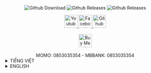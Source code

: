 <div align="center">
<p>
<img alt="Github Download" src="https://img.shields.io/github/downloads/KnD1368/Emulator_Lite/total.svg?style=for-the-badge"/>
<img alt="Github Releases" src="https://img.shields.io/github/release/KnD1368/Emulator_Lite.svg?style=for-the-badge"/>
<img alt="Github Releases" src="https://img.shields.io/badge/VERSION-1.0.0-blue?style=for-the-badge"/>
</p>
<a href="https://www.youtube.com/channel/UCc600pWyN-sIDQX7AYcaTgQ?sub_confirmation=1">
  <img alt="Youtube" src="https://img.shields.io/badge/Youtube-f20852?style=for-the-badge&logo=youtube&logoColor=white"
    style="height: 41px !important;"/>
</a>
<a href="https://www.facebook.com/Ki3tNgu/">
<img alt="Facebook" src="https://img.shields.io/badge/Facebook-1877F2?style=for-the-badge&logo=facebook&logoColor=white"
    style="height: 41px !important;"/>
</a>
<a href="https://github.com/KnD1368">
  <img alt="Github" src="https://img.shields.io/badge/Github-333333?style=for-the-badge&logo=github&logoColor=white"
    style="height: 41px !important;"/>
</a>
<br/>
<br/>
<a href="https://www.buymeacoffee.com/KnD1368" target="_blank">
  <img src="https://www.buymeacoffee.com/assets/img/custom_images/orange_img.png" alt="Buy Me A Coffee" 
    style="height: 41px !important;" >
</a>
<br/>
<br/>
  <span>MOMO: 0853035354 - </span>
  <span>MBBANK: 0853035354</span>
  
</div>
<details>
  <summary>TIẾNG VIỆT</summary>
  
# **Tổng Quan**
### **Emulator Lite (Patch)**
 - **Sử dụng để thay thế các tệp tin gốc của phần mềm giả lập bạn đang sử dụng**
 - **Nhằm mục đích tạo ra giả lập nhanh hơn, gọn nhẹ hơn**
 - **Mục đích để giúp cho các chiếc pc, laptop với cấu hình yếu cũng có thể sử dụng tùy theo mục đích**
### **Emulator Lite (Install)**
 - **Đi cùng với Emulator Lite (Patch) nhằm mục đích cài đặt phiên bản của phần mềm giả lập tương thích**
# **YÊU CẦU**
 - ### **Tuy có vẻ nó đã được tối ưu để nhằm mục đích phục vụ cho các hệ máy đời cũ, tuy nhiên nếu máy bạn không đáp ứng như cầu sau đây thì có thể bạn nên tìm giải pháp thay thế**
```
Dung Lượng: 3GB > 5GB (hoặc hơn tùy phiên bản) 
Ram: 2GB HOẶC HƠN
CPU: 2 Cores hoặc hơn(đề nghị 4 Cores, VT-X)
GPU: Có hoặc không
```
    
# **TẢI XUỐNG**
 - ### **[Emulator Lite (Patch & Install)](https://github.com/KnD1368/Emulator_Lite/releases/download/Emulator_Lite/Emulator_Lite.zip)**

</details>

<details>
  <summary>ENGLISH</summary>
  
# **Overview**
### **Emulator Lite (Patch)**
- **The purpose of using file replacement in emulation software is to provide a faster and more lightweight emulation experience**
- **By replacing the original files of the software being emulated, it is possible to create a more optimized emulation environment**
- **This can be particularly helpful for users with lower-end PCs or laptops, as it allows them to use the emulation software according to their needs.**
### **Emulator Lite (Install)**
- **By using the Emulator Lite (Patch), users can enjoy a seamless experience while using the emulator and running their favorite software.**
# **REQUIRE**
- **While it may seem optimized to serve older generation machines, if your computer does not meet the following requirements, you may need to find an alternative solution.**
```
Disk: available 3GB - 5GB or more
Ram: Minium 2GB
CPU: Minium 2 Core ( 4 Core, support VT-x for best experience )
GPU: No need
```
# **DOWNLOAD**
- ### **[Emulator Lite (Patch & Install)](https://github.com/KnD1368/Emulator_Lite/releases/download/Emulator_Lite/Emulator_Lite.zip)**
</details>

